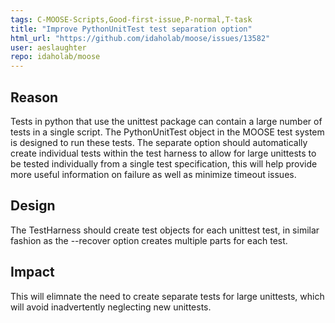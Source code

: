 ```yaml
---
tags: C-MOOSE-Scripts,Good-first-issue,P-normal,T-task
title: "Improve PythonUnitTest test separation option"
html_url: "https://github.com/idaholab/moose/issues/13582"
user: aeslaughter
repo: idaholab/moose
---
```


## Reason
<!--Why do you need this feature or what is the enhancement?-->
Tests in python that use the unittest package can contain a large number of tests in a single script. The PythonUnitTest object in the MOOSE test system is designed to run these tests. The separate option should automatically create individual tests within the test harness to allow for large unittests to be tested individually from a single test specification, this will help provide more useful information on failure as well as minimize timeout issues.

## Design
<!--A concise description (design) of what you want to happen.--->
The TestHarness should create test objects for each unittest test, in similar fashion as the --recover option creates multiple parts for each test.

## Impact
<!--Will the enhancement change existing public APIs, internal APIs, or add something new?-->
This will elimnate the need to create separate tests for large unittests, which will avoid inadvertently neglecting new unittests.
